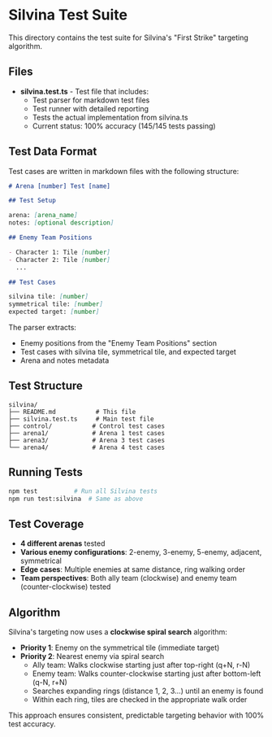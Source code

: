 # Silvina Test Suite

This directory contains the test suite for Silvina's "First Strike" targeting algorithm.

## Files

- **silvina.test.ts** - Test file that includes:
  - Test parser for markdown test files
  - Test runner with detailed reporting
  - Tests the actual implementation from silvina.ts
  - Current status: 100% accuracy (145/145 tests passing)

## Test Data Format

Test cases are written in markdown files with the following structure:

```markdown
# Arena [number] Test [name]

## Test Setup

arena: [arena_name]
notes: [optional description]

## Enemy Team Positions

- Character 1: Tile [number]
- Character 2: Tile [number]
  ...

## Test Cases

silvina tile: [number]
symmetrical tile: [number]
expected target: [number]
```

The parser extracts:

- Enemy positions from the "Enemy Team Positions" section
- Test cases with silvina tile, symmetrical tile, and expected target
- Arena and notes metadata

## Test Structure

```
silvina/
├── README.md           # This file
├── silvina.test.ts     # Main test file
├── control/           # Control test cases
├── arena1/            # Arena 1 test cases
├── arena3/            # Arena 3 test cases
└── arena4/            # Arena 4 test cases
```

## Running Tests

```bash
npm test          # Run all Silvina tests
npm run test:silvina  # Same as above
```

## Test Coverage

- **4 different arenas** tested
- **Various enemy configurations**: 2-enemy, 3-enemy, 5-enemy, adjacent, symmetrical
- **Edge cases**: Multiple enemies at same distance, ring walking order
- **Team perspectives**: Both ally team (clockwise) and enemy team (counter-clockwise) tested

## Algorithm

Silvina's targeting now uses a **clockwise spiral search** algorithm:

- **Priority 1**: Enemy on the symmetrical tile (immediate target)
- **Priority 2**: Nearest enemy via spiral search
  - Ally team: Walks clockwise starting just after top-right (q+N, r-N)
  - Enemy team: Walks counter-clockwise starting just after bottom-left (q-N, r+N)
  - Searches expanding rings (distance 1, 2, 3...) until an enemy is found
  - Within each ring, tiles are checked in the appropriate walk order

This approach ensures consistent, predictable targeting behavior with 100% test accuracy.
